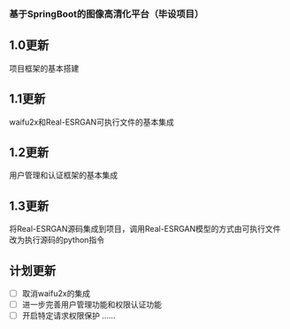### 基于SpringBoot的图像高清化平台（毕设项目）
## 1.0更新  
项目框架的基本搭建
## 1.1更新  
waifu2x和Real-ESRGAN可执行文件的基本集成
## 1.2更新  
用户管理和认证框架的基本集成
## 1.3更新  
将Real-ESRGAN源码集成到项目，调用Real-ESRGAN模型的方式由可执行文件改为执行源码的python指令  
## 计划更新
- [ ] 取消waifu2x的集成
- [ ] 进一步完善用户管理功能和权限认证功能
- [ ] 开启特定请求权限保护
......
